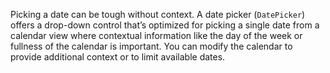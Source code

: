 Picking a date can be tough without context. A date picker (`DatePicker`) offers a drop-down control that’s optimized for picking a single date from a calendar view where contextual information like the day of the week or fullness of the calendar is important. You can modify the calendar to provide additional context or to limit available dates.
